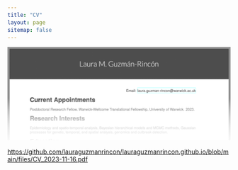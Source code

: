 ```yaml
---
title: "CV"
layout: page
sitemap: false
---
```


![Overview_CV](/files/CV_2023-11-16.png)

https://github.com/lauraguzmanrincon/lauraguzmanrincon.github.io/blob/main/files/CV_2023-11-16.pdf
